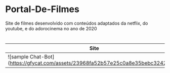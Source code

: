 # Portal-De-Filmes

Site de filmes desenvolvido com conteúdos adaptados da netflix, do youtube, e do adorocinema no ano de 2020

# 
|Site|
| --- |
| ![sample Chat-Bot](https://gfycat.com/assets/23968fa52b57e25c0a8e35bebc324202.gif | 
